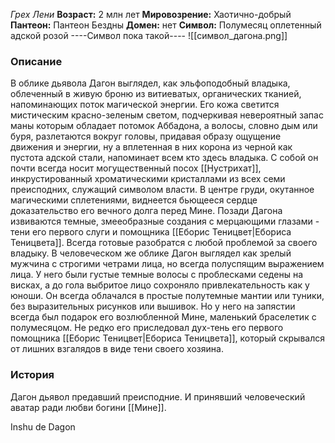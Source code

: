 *Грех Лени*
**Возраст:** 2 млн лет
**Мировозрение:** Хаотично-добрый
**Пантеон:** Пантеон Бездны
**Домен:** нет
**Символ:** Полумесяц оплетенный адской розой 
----Символ пока такой---- 
![[символ_дагона.png]]
### Описание 
В облике дьявола Дагон выглядел, как эльфоподобный владыка, облеченный в живую броню из витиеватых, органических тканией, напоминающих поток магической энергии. Его кожа светится мистическим красно-зеленым  светом, подчеркивая невероятный запас маны которым обладает потомок Аббадона, а волосы, словно дым или буря, разлетаются вокруг головы, придавая образу ощущение движения и энергии, ну а вплетенная в них корона из черной как пустота адской стали, напоминает всем кто здесь владыка. С собой он почти всегда носит могущественный посох [[Нустрихат]], инкрустированный хроматическими кристаллами из всех семи преисподних, служащий символом власти. В центре груди, окутанное магическими сплетениями, виднеется бьющееся сердце доказательство его вечного долга перед Мине. Позади Дагона извиваются темные, змееобразные создания с мерцающими глазами - тени его первого слуги и помощника [[Еборис Теницвет|Ебориса Теницвета]]. Всегда готовые разобратся с любой проблемой за своего владыку.
В человеческом же облике Дагон выглядел как зрелый мужчина с строгими четрами лица, но всегда полуспящим выражением лица. У него были густые темные волосы с проблесками седены на висках, а до гола выбритое лицо сохроняло привлекательность как у юноши. Он всегда облачался в простые полутемные мантии или туники, без выразительных рисунков или вышивок. Но у него на запястии всегда был подарок его возлюбленной Мине, маленький браселетик с полумесяцом. Не редко его приследовал дух-тень его первого помощника [[Еборис Теницвет|Ебориса Теницвета]], который скрывался от лишних взгалядов в виде тени своего хозяина. 

### История 
Дагон дьявол предавший преисподние. И принявший человеческий аватар ради любви богини [[Мине]].




Inshu de Dagon